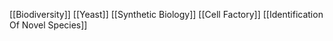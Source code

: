 [[Biodiversity]]
[[Yeast]]
[[Synthetic Biology]]
[[Cell Factory]]
[[Identification Of Novel Species]]

